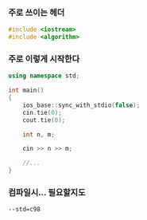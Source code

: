 ### 주로 쓰이는 헤더
```cpp
#include <iostream>
#include <algorithm>
```

### 주로 이렇게 시작한다
```cpp
using namespace std;

int main()
{
	ios_base::sync_with_stdio(false);
	cin.tie(0);
	cout.tie(0);

	int n, m;

	cin >> n >> m;

	//...
}
```

### 컴파일시... 필요할지도
```shell
--std=c98
```